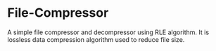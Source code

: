 # File-Compressor
A simple file compressor and decompressor using RLE algorithm. It is lossless data compression algorithm used to reduce file size.
